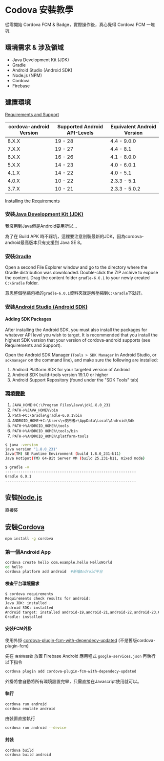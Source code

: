 # Codova 安裝教學


從零開始 Cordova FCM & Badge，實際操作後，真心覺得 Cordova FCM 一堆坑

## 環境需求 & 涉及領域

* Java Development Kit (JDK)
* Gradle
* Android Studio (Android SDK)
* Node.js (NPM)
* Cordova
* Firebase

## 建置環境

[Requirements and Support](https://cordova.apache.org/docs/en/latest/guide/platforms/android/index.html#requirements-and-support)

|cordova-android Version|Supported Android API-Levels|Equivalent Android Version|
|-----------------------|----------------------------|--------------------------|
|8.X.X                  |19 - 28                     |4.4 - 9.0.0               |
|7.X.X                  |19 - 27                     |4.4 - 8.1                 |
|6.X.X                  |16 - 26                     |4.1 - 8.0.0               |
|5.X.X                  |14 - 23                     |4.0 - 6.0.1               |
|4.1.X                  |14 - 22                     |4.0 - 5.1                 |
|4.0.X                  |10 - 22                     |2.3.3 - 5.1               |
|3.7.X                  |10 - 21                     |2.3.3 - 5.0.2             |

[Installing the Requirements](https://cordova.apache.org/docs/en/latest/guide/platforms/android/index.html#installing-the-requirements)

### 安裝[Java Development Kit (JDK)](http://www.oracle.com/technetwork/java/javase/downloads/jdk8-downloads-2133151.html)

我沒用到Java但是Android要用所以...

為了在 Build APK 時不踩坑，這裡要注意別裝最新的JDK，因為cordova-android最高版本只有支援到 Java SE 8。

### 安裝[Gradle](https://gradle.org/install/)

Open a second File Explorer window and go to the directory where the Gradle distribution was downloaded. Double-click the ZIP archive to expose the content. Drag the content folder `gradle-6.0.1` to your newly created `C:\Gradle` folder.

意思整個壓縮包裡的`gradle-6.0.1`資料夾就是解壓縮到`C:\Gradle`下就好。

### 安裝[Android Studio (Android SDK)](https://developer.android.com/studio/index.html)

#### Adding SDK Packages

After installing the Android SDK, you must also install the packages for whatever API level you wish to target. It is recommended that you install the highest SDK version that your version of cordova-android supports (see Requirements and Support).

Open the Android SDK Manager (`Tools > SDK Manager` in Android Studio, or `sdkmanager` on the command line), and make sure the following are installed:

1. Android Platform SDK for your targeted version of Android
2. Android SDK build-tools version 19.1.0 or higher
3. Android Support Repository (found under the "SDK Tools" tab)

### [環境變數](https://cordova.apache.org/docs/en/latest/guide/platforms/android/index.html#setting-environment-variables)

1. `JAVA_HOME`->`C:\Program Files\Java\jdk1.8.0_231`
2. `PATH`->`%JAVA_HOME%\bin`
3. `Path`->`C:\Gradle\gradle-6.0.1\bin`
4. `ANDROID_HOME`->`C:\Users\<使用者>\AppData\Local\Android\Sdk`
5. `PATH`->`%ANDROID_HOME%\tools`
6. `PATH`->`%ANDROID_HOME%\tools/bin`
7. `PATH`->`%ANDROID_HOME%\platform-tools`

```bash
$ java -version
java version "1.8.0_231"
Java(TM) SE Runtime Environment (build 1.8.0_231-b11)
Java HotSpot(TM) 64-Bit Server VM (build 25.231-b11, mixed mode)

$ gradle -v
------------------------------------------------------------
Gradle 6.0.1
------------------------------------------------------------
```

## 安裝[Node.js](https://nodejs.org/zh-tw/)

直接裝

## 安裝[Cordova](https://cordova.apache.org/)

```bash
npm install -g cordova
```

### 第一個Android App

```bash
cordova create hello com.example.hello HelloWorld
cd hello
cordova platform add android  #新增Android平台
```

#### 檢查平台環境需求

```bash
$ cordova requirements
Requirements check results for android:
Java JDK: installed .
Android SDK: installed
Android target: installed android-19,android-21,android-22,android-23,Google Inc.:Google APIs:19,Google Inc.:Google APIs (x86 System Image):19,Google Inc.:Google APIs:23
Gradle: installed
```

#### 安裝FCM外掛

使用外掛 [cordova-plugin-fcm-with-dependecy-updated](https://www.npmjs.com/package/cordova-plugin-fcm-with-dependecy-updated) (不是舊版cordova-plugin-fcm)

先在 `專案根目錄` 放置 Firebase Android 應用程式 `google-services.json` 再執行以下指令

```bash
cordova plugin add cordova-plugin-fcm-with-dependecy-updated
```

外掛將會自動將所有環境設置完畢，只需直接在Javascript使用就可以。

#### 執行

```bash
cordova run android
cordova emulate android
```

由裝置直接執行

```bash
cordova run android --device
```

#### 封裝

```bash
cordova build
cordova build android
```
